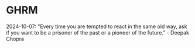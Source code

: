 # GHRM

2024-10-07: "Every time you are tempted to react in the same old way, ask if you want to be a prisoner of the past or a pioneer of the future." - Deepak Chopra